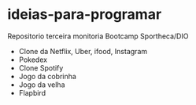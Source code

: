 # ideias-para-programar
Repositorio terceira monitoria Bootcamp Sportheca/DIO

- Clone da Netflix, Uber, ifood, Instagram
- Pokedex
- Clone Spotify
- Jogo da cobrinha
- Jogo da velha
- Flapbird
